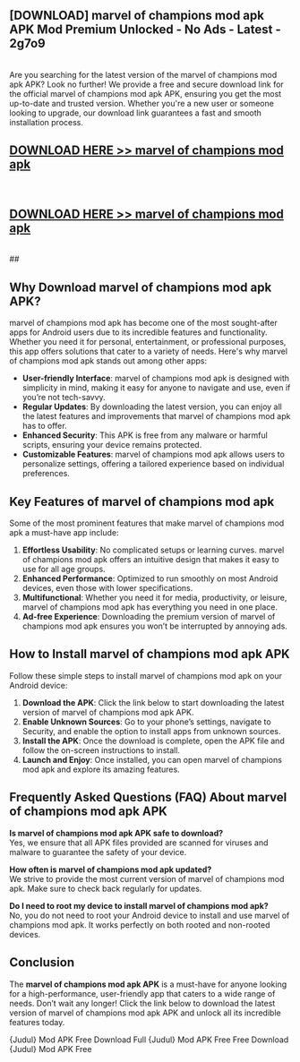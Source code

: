 ## [DOWNLOAD] marvel of champions mod apk APK Mod  Premium Unlocked - No Ads - Latest - 2g7o9 <br>
<br>
Are you searching for the latest version of the marvel of champions mod apk APK? Look no further! We provide a free and secure download link for the official marvel of champions mod apk APK, ensuring you get the most up-to-date and trusted version. Whether you're a new user or someone looking to upgrade, our download link guarantees a fast and smooth installation process.


## [DOWNLOAD HERE >> marvel of champions mod apk](http://leaked.freeplayer.one?title=marvel_of_champions_mod_apk&ref=06)
  <br>

## [DOWNLOAD HERE >> marvel of champions mod apk](http://leaked.freeplayer.one?title=marvel_of_champions_mod_apk&ref=06)
  <br>
  ##



## Why Download marvel of champions mod apk APK?

marvel of champions mod apk has become one of the most sought-after apps for Android users due to its incredible features and functionality. Whether you need it for personal, entertainment, or professional purposes, this app offers solutions that cater to a variety of needs. Here's why marvel of champions mod apk stands out among other apps:

- **User-friendly Interface**: marvel of champions mod apk is designed with simplicity in mind, making it easy for anyone to navigate and use, even if you’re not tech-savvy.
- **Regular Updates**: By downloading the latest version, you can enjoy all the latest features and improvements that marvel of champions mod apk has to offer.
- **Enhanced Security**: This APK is free from any malware or harmful scripts, ensuring your device remains protected.
- **Customizable Features**: marvel of champions mod apk allows users to personalize settings, offering a tailored experience based on individual preferences.

## Key Features of marvel of champions mod apk

Some of the most prominent features that make marvel of champions mod apk a must-have app include:

1. **Effortless Usability**: No complicated setups or learning curves. marvel of champions mod apk offers an intuitive design that makes it easy to use for all age groups.
2. **Enhanced Performance**: Optimized to run smoothly on most Android devices, even those with lower specifications.
3. **Multifunctional**: Whether you need it for media, productivity, or leisure, marvel of champions mod apk has everything you need in one place.
4. **Ad-free Experience**: Downloading the premium version of marvel of champions mod apk ensures you won’t be interrupted by annoying ads.

## How to Install marvel of champions mod apk APK

Follow these simple steps to install marvel of champions mod apk on your Android device:

1. **Download the APK**: Click the link below to start downloading the latest version of marvel of champions mod apk APK.
2. **Enable Unknown Sources**: Go to your phone’s settings, navigate to Security, and enable the option to install apps from unknown sources.
3. **Install the APK**: Once the download is complete, open the APK file and follow the on-screen instructions to install.
4. **Launch and Enjoy**: Once installed, you can open marvel of champions mod apk and explore its amazing features.

## Frequently Asked Questions (FAQ) About marvel of champions mod apk APK

**Is marvel of champions mod apk APK safe to download?**  
Yes, we ensure that all APK files provided are scanned for viruses and malware to guarantee the safety of your device.

**How often is marvel of champions mod apk updated?**  
We strive to provide the most current version of marvel of champions mod apk. Make sure to check back regularly for updates.

**Do I need to root my device to install marvel of champions mod apk?**  
No, you do not need to root your Android device to install and use marvel of champions mod apk. It works perfectly on both rooted and non-rooted devices.

## Conclusion

The **marvel of champions mod apk APK** is a must-have for anyone looking for a high-performance, user-friendly app that caters to a wide range of needs. Don’t wait any longer! Click the link below to download the latest version of marvel of champions mod apk APK and unlock all its incredible features today.

{Judul} Mod APK Free
Download Full {Judul} Mod APK Free
Free Download {Judul} Mod APK Free

